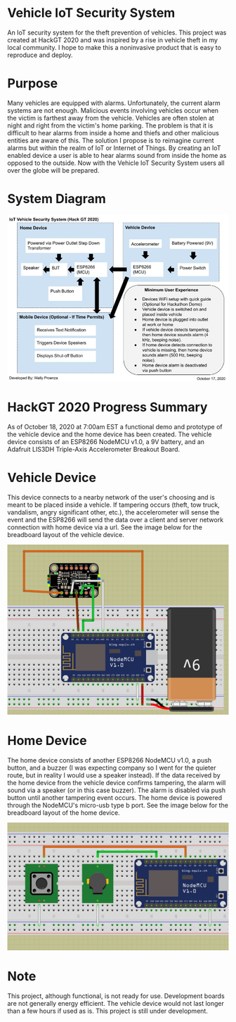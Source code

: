 # Vehicle IoT Security System
An IoT security system for the theft prevention of vehicles.  This project was created at HackGT 2020 and was inspired by a rise in vehicle theft in my local community. I hope to make this a noninvasive product that is easy to reproduce and deploy. 
# Purpose 
Many vehicles are equipped with alarms. Unfortunately, the current alarm systems are not enough. Malicious events involving vehicles occur when the victim is farthest away from the vehicle. Vehicles are often stolen at night and right from the victim's home parking. The problem is that it is difficult to hear alarms from inside a home and thiefs and other malicious entities are aware of this. The solution I propose is to reimagine current alarms but within the realm of IoT or Internet of Things. By creating an IoT enabled device a user is able to hear alarms sound from inside the home as opposed to the outside. Now with the Vehicle IoT Security System users all over the globe will be prepared.
# System Diagram
![](https://github.com/origamiNDroid/Vehicle-IoT-Security-System/blob/main/Vehicle%20IoT%20Security.jpg)
# HackGT 2020 Progress Summary
As of October 18, 2020 at 7:00am EST a functional demo and prototype of the vehicle device and the home device has been created. The vehicle device consists of an ESP8266 NodeMCU v1.0, a 9V battery, and an Adafruit LIS3DH Triple-Axis Accelerometer Breakout Board. 
# Vehicle Device
This device connects to a nearby network of the user's choosing and is meant to be placed inside a vehicle. If tampering occurs (theft, tow truck, vandalism, angry significant other, etc.), the accelerometer will sense the event and the ESP8266 will send the data over a client and server network connection with home device via a url. See the image below for the breadboard layout of the vehicle device.

![](https://github.com/origamiNDroid/Vehicle-IoT-Security-System/blob/main/bbpic_vehicledevice.JPG)
# Home Device
The home device consists of another ESP8266 NodeMCU v1.0, a push button, and a buzzer (I was expecting company so I went for the quieter route, but in reality I would use a speaker instead). If the data received by the home device from the vehicle device confirms tampering, the alarm will sound via a speaker (or in this case buzzer). The alarm is disabled via push button until another tampering event occurs. The home device is powered through the NodeMCU's micro-usb type b port. See the image below for the breadboard layout of the home device.

![](https://github.com/origamiNDroid/Vehicle-IoT-Security-System/blob/main/bbpic_homedevice.JPG)
# Note
This project, although functional, is not ready for use. Development boards are not generally energy efficient. The vehicle device would not last longer than a few hours if used as is. This project is still under development. 

